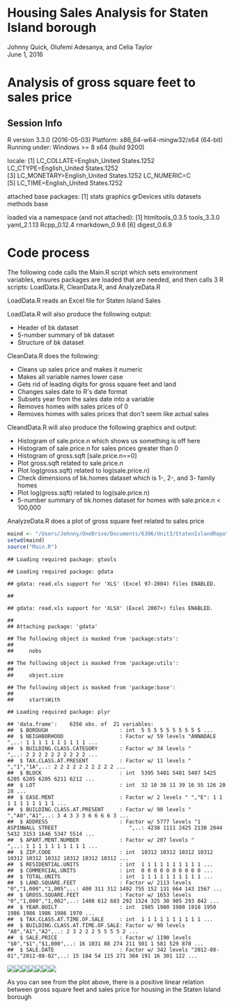 # Housing Sales Analysis for Staten Island borough
Johnny Quick, Olufemi Adesanya, and Celia Taylor  
June 1, 2016  

# Analysis of gross square feet to sales price

## Session Info
R version 3.3.0 (2016-05-03)
Platform: x86_64-w64-mingw32/x64 (64-bit)
Running under: Windows >= 8 x64 (build 9200)

locale:
[1] LC_COLLATE=English_United States.1252  LC_CTYPE=English_United States.1252   
[3] LC_MONETARY=English_United States.1252 LC_NUMERIC=C                          
[5] LC_TIME=English_United States.1252    

attached base packages:
[1] stats     graphics  grDevices utils     datasets  methods   base     

loaded via a namespace (and not attached):
[1] htmltools_0.3.5 tools_3.3.0     yaml_2.1.13     Rcpp_0.12.4     rmarkdown_0.9.6
[6] digest_0.6.9   

# Code process

The following code calls the Main.R script which sets environment variables,
ensures packages are loaded that are needed, and then calls 3 R scripts:
LoadData.R, CleanData.R, and AnalyzeData.R

LoadData.R reads an Excel file for Staten Island Sales

LoadData.R will also produce the following output:  
  * Header of bk dataset  
  * 5-number summary of bk dataset  
  * Structure of bk dataset  

CleanData.R does the following:  
  * Cleans up sales price and makes it numeric  
  * Makes all variable names lower case  
  * Gets rid of leading digits for gross square feet and land  
  * Changes sales date to R's date format  
  * Subsets year from the sales date into a variable  
  * Removes homes with sales prices of 0  
  * Removes homes with sales prices that don't seem like actual sales  
  
CleandData.R will also produce the following graphics and output:  
  * Histogram of sale.price.n which shows us something is off here  
  * Histogram of sale.price.n for sales prices greater than 0  
  * Histogram of gross.sqft [sale.price.n==0]  
  * Plot gross.sqft related to sale.price.n  
  * Plot log(gross.sqft) related to log(sale.price.n)  
  * Check dimensions of bk.homes dataset which is 1-, 2-, and 3- family homes  
  * Plot log(gross.sqft) related to log(sale.price.n)  
  * 5-number summary of bk.homes dataset for homes with sale.price.n < 100,000  

AnalyzeData.R does a plot of gross square feet related to sales price  


```r
maind <- "/Users/Johnny/OneDrive/Documents/6306/Unit3/StatenIslandRepo"
setwd(maind)
source("Main.R")
```

```
## Loading required package: gtools
```

```
## Loading required package: gdata
```

```
## gdata: read.xls support for 'XLS' (Excel 97-2004) files ENABLED.
```

```
## 
```

```
## gdata: read.xls support for 'XLSX' (Excel 2007+) files ENABLED.
```

```
## 
## Attaching package: 'gdata'
```

```
## The following object is masked from 'package:stats':
## 
##     nobs
```

```
## The following object is masked from 'package:utils':
## 
##     object.size
```

```
## The following object is masked from 'package:base':
## 
##     startsWith
```

```
## Loading required package: plyr
```

```
## 'data.frame':	6356 obs. of  21 variables:
##  $ BOROUGH                       : int  5 5 5 5 5 5 5 5 5 5 ...
##  $ NEIGHBORHOOD                  : Factor w/ 59 levels "ANNADALE                 ",..: 1 1 1 1 1 1 1 1 1 1 ...
##  $ BUILDING.CLASS.CATEGORY       : Factor w/ 34 levels "                                            ",..: 2 2 2 2 2 2 2 2 2 2 ...
##  $ TAX.CLASS.AT.PRESENT          : Factor w/ 11 levels "  ","1","1A",..: 2 2 2 2 2 2 2 2 2 2 ...
##  $ BLOCK                         : int  5395 5401 5401 5407 5425 6205 6205 6205 6211 6212 ...
##  $ LOT                           : int  32 10 38 11 39 16 55 126 20 28 ...
##  $ EASE.MENT                     : Factor w/ 2 levels " ","E": 1 1 1 1 1 1 1 1 1 1 ...
##  $ BUILDING.CLASS.AT.PRESENT     : Factor w/ 90 levels "  ","A0","A1",..: 3 4 3 3 3 6 6 6 6 3 ...
##  $ ADDRESS                       : Factor w/ 5777 levels "1 ASPINWALL STREET                       ",..: 4238 1111 2425 2130 2044 5432 3153 1646 5347 5514 ...
##  $ APART.MENT.NUMBER             : Factor w/ 207 levels "            ",..: 1 1 1 1 1 1 1 1 1 1 ...
##  $ ZIP.CODE                      : int  10312 10312 10312 10312 10312 10312 10312 10312 10312 10312 ...
##  $ RESIDENTIAL.UNITS             : int  1 1 1 1 1 1 1 1 1 1 ...
##  $ COMMERCIAL.UNITS              : int  0 0 0 0 0 0 0 0 0 0 ...
##  $ TOTAL.UNITS                   : int  1 1 1 1 1 1 1 1 1 1 ...
##  $ LAND.SQUARE.FEET              : Factor w/ 2113 levels "0","1,000","1,005",..: 400 311 312 1492 755 152 131 664 143 1567 ...
##  $ GROSS.SQUARE.FEET             : Factor w/ 1653 levels "0","1,000","1,002",..: 1408 612 683 292 1524 325 30 905 293 842 ...
##  $ YEAR.BUILT                    : int  1985 1980 1980 1910 1950 1986 1986 1986 1986 1970 ...
##  $ TAX.CLASS.AT.TIME.OF.SALE     : int  1 1 1 1 1 1 1 1 1 1 ...
##  $ BUILDING.CLASS.AT.TIME.OF.SALE: Factor w/ 90 levels "A0","A1","A2",..: 2 3 2 2 2 5 5 5 5 2 ...
##  $ SALE.PRICE                    : Factor w/ 1190 levels "$0","$1","$1,000",..: 16 1031 88 274 211 501 1 581 529 878 ...
##  $ SALE.DATE                     : Factor w/ 342 levels "2012-08-01","2012-08-02",..: 15 184 54 115 271 304 191 16 301 122 ...
```

![](HousingAnalysis_files/figure-html/mainchunk-1.png)<!-- -->![](HousingAnalysis_files/figure-html/mainchunk-2.png)<!-- -->![](HousingAnalysis_files/figure-html/mainchunk-3.png)<!-- -->![](HousingAnalysis_files/figure-html/mainchunk-4.png)<!-- -->![](HousingAnalysis_files/figure-html/mainchunk-5.png)<!-- -->![](HousingAnalysis_files/figure-html/mainchunk-6.png)<!-- -->![](HousingAnalysis_files/figure-html/mainchunk-7.png)<!-- -->

As you can see from the plot above, there is a positive linear relation between gross square feet and sales price for housing in the Staten Island borough
